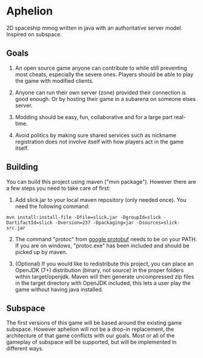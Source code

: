 # Aphelion
2D spaceship mmog written in java with an authoritative server model. Inspired on subspace.

## Goals

1. An open source game anyone can contribute to while still preventing most cheats, especially the severe ones.
Players should be able to play the game with modified clients.

2. Anyone can run their own server (zone) provided their connection is good enough. Or by hosting their game in a subarena on someone elses server.

3. Modding should be easy, fun, collaborative and for a large part real-time.

4. Avoid politics by making sure shared services such as nickname registration does not involve itself with how players act in the game itself.

## Building
You can build this project using maven ("mvn package"). However there are a few steps you need to take care of first:

1. Add slick.jar to your local maven repository (only needed once). You need the following command:
```
mvn install:install-file -Dfile=slick.jar -DgroupId=slick -DartifactId=slick -Dversion=237 -Dpackaging=jar -Dsources=slick-src.jar
```

2. The command "protoc" from <a href="https://code.google.com/p/protobuf/">google protobuf</a> needs to be on your PATH. If you are on windows, "protoc.exe" has been included and should be picked up by maven.

3. (Optional) If you would like to redistribute this project, you can place an OpenJDK (7+) distribution (binary, not source) in the proper folders within target/openjdk. Maven will then generate uncompressed zip files in the target directory with OpenJDK included, this lets a user play the game without having java installed.

## Subspace
The first versions of this game will be based around the existing game subspace. However aphelion will not be a drop-in replacement, the architecture of that game conflicts with our goals. Most or all of the gameplay of subspace will be supported, but will be implemented in different ways.